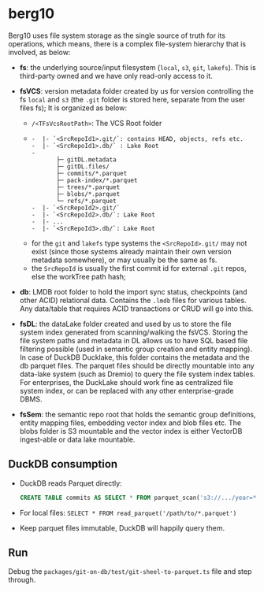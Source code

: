 # berg10

Berg10 uses file system storage as the single source of truth for its operations, which means, there is a complex file-system hierarchy that is involved, as below:

- **fs**: the underlying source/input filesystem (`local`, `s3`, `git`, `lakefs`). This is third-party owned and we have only read-only access to it.
  
- **fsVCS**: version metadata folder created by us for version controlling the fs `local` and `s3` (the `.git` folder is stored here, separate from the user files fs); It is organized as below:
  -  `/<TFsVcsRootPath>`: The VCS Root folder
  -  
        -  |- `<SrcRepoId1>.git/`: contains HEAD, objects, refs etc.
        -  |- `<SrcRepoId1>.db/` : Lake Root
        -  
               ├─ gitDL.metadata
               ├─ gitDL.files/
               ├─ commits/*.parquet
               ├─ pack-index/*.parquet
               ├─ trees/*.parquet
               ├─ blobs/*.parquet
               └─ refs/*.parquet
        -  |- `<SrcRepoId2>.git/`
        -  |- `<SrcRepoId2>.db/`: Lake Root
        -  |- ...
        -  |- `<SrcRepoId3>.db/`: Lake Root
  -  for the `git` and `lakefs` type systems the `<SrcRepoId>.git/` may not exist (since those systems already maintain their own version metadata somewhere), or may usually be the same as fs.
  -  the `SrcRepoId` is usually the first commit id for external `.git` repos, else the workTree path hash;
  
-  **db**: LMDB root folder to hold the import sync status, checkpoints (and other ACID) relational data. Contains the `.lmdb` files for various tables. Any data/table that requires ACID transactions or CRUD will go into this.
  
- **fsDL**: the dataLake folder created and used by us to store the file system index generated from scanning/walking the fsVCS. Storing the file system paths and metadata in DL allows us to have SQL based file filtering possible (used in semantic group creation and entity mapping). In case of DuckDB Ducklake, this folder contains the metadata and the db parquet files. The parquet files should be directly mountable into any data-lake system (such as Dremio) to query the file system index tables. For enterprises, the DuckLake should work fine as centralized file system index, or can be replaced with any other enterprise-grade DBMS.
  
- **fsSem**: the semantic repo root that holds the semantic group definitions, entity mapping files, embedding vector index and blob files etc. The blobs folder is S3 mountable and the vector index is either VectorDB ingest-able or data lake mountable.

## DuckDB consumption
- DuckDB reads Parquet directly: 
  ```sql
  CREATE TABLE commits AS SELECT * FROM parquet_scan('s3://.../year=*/month=*/commits_*.parquet');
  ```
- For local files: `SELECT * FROM read_parquet('/path/to/*.parquet')`

- Keep parquet files immutable, DuckDB will happily query them.

## Run

Debug the `packages/git-on-db/test/git-sheel-to-parquet.ts` file and step through.